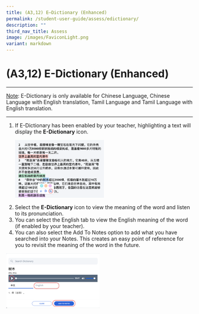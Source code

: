 ```yaml
---
title: (A3,12) E–Dictionary (Enhanced)
permalink: /student-user-guide/assess/edictionary/
description: ""
third_nav_title: Assess
image: /images/FaviconLight.png
variant: markdown
---
```

<h1 id="e-dictionary">(A3,12) E-Dictionary (Enhanced)</h1><hr>
<p><u>Note</u>: E-Dictionary is only available for Chinese Language, Chinese Language with English translation, Tamil Language and Tamil Language with English translation.</p>
<hr>
<ol>
<li>If E-Dictionary has been enabled by your teacher, highlighting a text will display the <strong>E-Dictionary</strong> icon.</li>
<p><img alt="E-Dictionary" style="width: 50%;" src="/images/1Student/As-EDict.png"></p>
<li>Select the <strong>E-Dictionary</strong> icon to view the meaning of the word and listen to its pronunciation. </li>
<li>You can select the English tab to view the English meaning of the word (if enabled by your teacher).</li>
<li>You can also select the Add To Notes option to add what you have searched into your Notes. This creates an easy point of reference for you to revisit the meaning of the word in the future.</li>
</ol>
<img alt="E-Dictionary" style="width: 50%;" src="/images/1Student/As-EDict1.png">